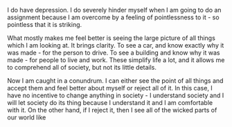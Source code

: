 I do have depression. I do severely hinder myself when I am going to do an assignment because I am overcome by a feeling of pointlessness to it - so pointless that it is striking.

What mostly makes me feel better is seeing the large picture of all things which I am looking at. It brings clarity. To see a car, and know exactly why it was made - for the person to drive. To see a building and know why it was made - for people to live and work. These simplify life a lot, and it allows me to comprehend all of society, but not its little details.

Now I am caught in a conundrum. I can either see the point of all things and accept them and feel better about myself or reject all of it. In this case, I have no incentive to change anything in society - I understand society and I will let society do its thing because I understand it and I am comfortable with it. On the other hand, if I reject it, then I see all of the wicked parts of our world like 